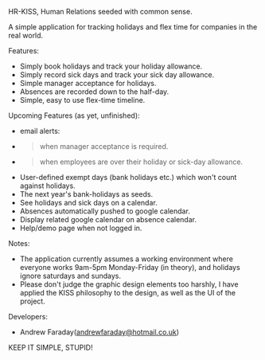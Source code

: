 HR-KISS, Human Relations seeded with common sense. 

A simple application for tracking holidays and flex time for companies in the real world. 

Features:
* Simply book holidays and track your holiday allowance.
* Simply record sick days and track your sick day allowance.
* Simple manager acceptance for holidays.
* Absences are recorded down to the half-day.
* Simple, easy to use flex-time timeline. 

Upcoming Features (as yet, unfinished):
* email alerts:
* > when manager acceptance is required.
* > when employees are over their holiday or sick-day allowance.
* User-defined exempt days (bank holidays etc.) which won't count against holidays.
* The next year's bank-holidays as seeds.
* See holidays and sick days on a calendar. 
* Absences automatically pushed to google calendar.
* Display related google calendar on absence calendar.
* Help/demo page when not logged in.

Notes:
* The application currently assumes a working environment where everyone works 9am-5pm Monday-Friday (in theory), and holidays ignore saturdays and sundays.
* Please don't judge the graphic design elements too harshly, I have applied the KISS philosophy to the design, as well as the UI of the project.

Developers: 
* Andrew Faraday(andrewfaraday@hotmail.co.uk)

KEEP IT SIMPLE, STUPID!
